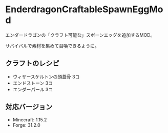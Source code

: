 # EnderdragonCraftableSpawnEggMod
エンダードラゴンの「クラフト可能な」スポーンエッグを追加するMOD。

サバイバルで素材を集めて召喚できるように。

## クラフトのレシピ
- ウィザースケルトンの頭蓋骨 3コ
- エンドストーン 3コ
- エンダーパール 3コ

## 対応バージョン
- Minecraft: 1.15.2
- Forge: 31.2.0